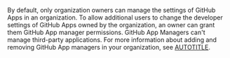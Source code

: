 By default, only organization owners can manage the settings of GitHub Apps in an organization. To allow additional users to change the developer settings of GitHub Apps owned by the organization, an owner can grant them GitHub App manager permissions. GitHub App Managers can't manage third-party applications. For more information about adding and removing GitHub App managers in your organization, see [AUTOTITLE](/organizations/managing-peoples-access-to-your-organization-with-roles/roles-in-an-organization#github-app-managers).
